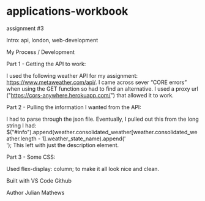 # applications-workbook
assignment #3

Intro:
api, london, web-development

My Process / Development

Part 1 - Getting the API to work:

I used the following weather API for my assignment: https://www.metaweather.com/api/. 
I came across sever “CORE errors” when using the GET function so had to find an alternative. 
I used a proxy url ("https://cors-anywhere.herokuapp.com/") that allowed it to work.


Part 2 - Pulling the information I wanted from the API:

I had to parse through the json file.
Eventually, I pulled out this from the long string I had: $("#info").append(weather.consolidated_weather[weather.consolidated_weather.length - 1].weather_state_name).append('<br />');
This left with just the description element.


Part 3 - Some CSS:

Used flex-display: column; to make it all look nice and clean.

Built with
VS Code
Github

Author
Julian Mathews

